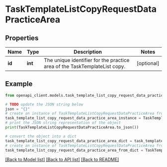 # TaskTemplateListCopyRequestDataPracticeArea


## Properties

Name | Type | Description | Notes
------------ | ------------- | ------------- | -------------
**id** | **int** | The unique identifier for the practice area of the TaskTemplateList copy. | [optional] 

## Example

```python
from openapi_client.models.task_template_list_copy_request_data_practice_area import TaskTemplateListCopyRequestDataPracticeArea

# TODO update the JSON string below
json = "{}"
# create an instance of TaskTemplateListCopyRequestDataPracticeArea from a JSON string
task_template_list_copy_request_data_practice_area_instance = TaskTemplateListCopyRequestDataPracticeArea.from_json(json)
# print the JSON string representation of the object
print(TaskTemplateListCopyRequestDataPracticeArea.to_json())

# convert the object into a dict
task_template_list_copy_request_data_practice_area_dict = task_template_list_copy_request_data_practice_area_instance.to_dict()
# create an instance of TaskTemplateListCopyRequestDataPracticeArea from a dict
task_template_list_copy_request_data_practice_area_from_dict = TaskTemplateListCopyRequestDataPracticeArea.from_dict(task_template_list_copy_request_data_practice_area_dict)
```
[[Back to Model list]](../README.md#documentation-for-models) [[Back to API list]](../README.md#documentation-for-api-endpoints) [[Back to README]](../README.md)


